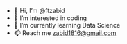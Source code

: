 - 👋 Hi, I’m @ftzabid
- 👀 I’m interested in coding
- 🌱 I’m currently learning Data Science
- 📫 Reach me zabid1816@gmail.com



